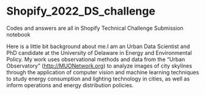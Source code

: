# Shopify_2022_DS_challenge

Codes and answers are all in Shopify Technical Challenge Submission notebook

Here is a little bit background about me.I am an Urban Data Scientist and PhD candidate at the University of Delaware in Energy and Environmental Policy.
My work uses observational methods and data from the “Urban Observatory” (http://MUONetwork.org) to analyze images of city skylines through the application of computer vision and machine learning techniques to study energy consumption and lighting technology in cities, as well as inform operations and energy distribution policies.

